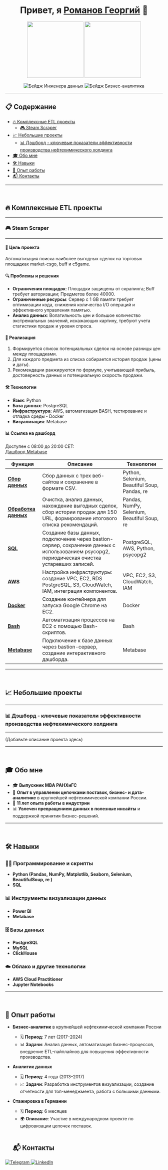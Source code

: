 <h1 align="center">Привет, я <a href="https://github.com/sazhiromru">Романов Георгий</a> 👋</h1>

<p align="center">
  <img src="https://media.giphy.com/media/v1.Y2lkPTc5MGI3NjExaGJuc2J1YjExMm9jdDF4bGhkaGF3ZGg0bXkyYzRvdDQ3c25qYXk3biZlcD12MV9pbnRlcm5hbF9naWZfYnlfaWQmY3Q9Zw/4k9BkIfSbgr2LTRB8P/giphy.gif" width="180"/>
  <img src="https://media.giphy.com/media/v1.Y2lkPTc5MGI3NjExdnFxY2hibGhhZHRoZGpoeTZocnhneWxjM2h0ZXFjNXVxYmQzd3k3OSZlcD12MV9pbnRlcm5hbF9naWZfYnlfaWQmY3Q9Zw/ySeD2PB1OfMSKFEheH/giphy.gif" width="180"/>
</p>

<p align="center">
  <img src="https://img.shields.io/badge/Инженер%20данных-FFD43B?style=for-the-badge&logo=python&logoColor=blue" alt="Бейдж Инженера данных">
  <img src="https://img.shields.io/badge/Бизнес%20аналитик-323330?style=for-the-badge&logo=soundcharts&logoColor=white" alt="Бейдж Бизнес-аналитика">
</p>

---

## 📋 Содержание

- [🔥 Комплексные ETL проекты](#комплексные-etl-проекты)
  - [🎮 Steam Scraper](#steam-scraper)
- [📈 Небольшие проекты](#небольшие-проекты)
  - [📊 Дэшборд - ключевые показатели эффективности производства нефтехимического холдинга](#дэшборд---ключевые-показатели-эффективности-производства-нефтехимического-холдинга)
- [🎓 Обо мне](#обо-мне)
- [🛠️ Навыки](#навыки)
- [💼 Опыт работы](#опыт-работы)
- [📬 Контакты](#контакты)

---
<br>

## 🔥 Комплексные ETL проекты
---
### 🎮 Steam Scraper

---

#### 🎯 Цель проекта
Автоматизация поиска наиболее выгодных сделок на торговых площадках market-csgo, buff и c5game.  



#### 🔍 Проблемы и решения
- **Ограничения площадок**: Площадки защищены от скрапинга; Buff требует авторизации; Предметов более 40000.
- **Ограниченные ресурсы**: Сервер с 1 GB памяти требует оптимизации кода, снижения количества I/O операций и эффективного управления памятью.
- **Анализ данных**: Волатильность цен и большое количество экстремальных значений, искажающих картину, требуют учета статистики продаж и уровня спроса.


#### 🔧 Реализация
1. Формируется список потенциальных сделок на основе разницы цен между площадками.
2. Для каждого предмета из списка собирается история продаж (цены и даты).
3. Рекомендации ранжируются по формуле, учитывающей прибыль, достоверность данных и потенциальную скорость продажи.


#### 🛠️ Технологии
- **Язык**: Python  
- **База данных**: PostgreSQL  
- **Инфраструктура**: AWS, автоматизация BASH, тестирование и отладка среды - Docker  
- **Визуализация**: Metabase  


#### 📊 Ссылка на дашборд
Доступен с 08:00 до 20:00 CET:  
[Дашборд Metabase](http://47.129.223.184:3000/public/dashboard/1a51169a-8c3c-4d9e-8ee7-a508fb3f7539?date=2024-12-10)  


| **Функция**         | **Описание**                                                                 | **Технологии**                             
|---------------------------|------------------------------------------------------------------------------|--------------------------------------|
| [**Сбор данных**](https://github.com/sazhiromru/scraper/blob/main/README.md#scraping-section)           | Сбор данных с трех веб-сайтов и сохранение в формате CSV.                   | Python, Selenium, Beautiful Soup, Pandas, re |
| [**Обработка данных**](https://github.com/sazhiromru/scraper/blob/main/README.md#wrangling-section)      | Очистка, анализ данных, нахождение выгодных сделок, сбор истории продаж для 150 URL, формирование итогового списка рекомендаций. | Pandas, NumPy, Selenium, Beautiful Soup, re |   
| [**SQL**](https://github.com/sazhiromru/scraper/blob/main/README.md#SQL-section)                   | Создание базы данных, подключение через bastion-сервер, сохранение данных с использованием psycopg2, периодическая очистка устаревших записей. | PostgreSQL, AWS, Python, psycopg2 |
| [**AWS**](https://github.com/sazhiromru/scraper/blob/main/README.md#AWS-section)                   | Настройка инфраструктуры: создание VPC, EC2, RDS PostgreSQL, S3, CloudWatch, IAM, интеграция компонентов. | VPC, EC2, S3, CloudWatch, IAM  |
| [**Docker**](https://github.com/sazhiromru/scraper/blob/main/README.md#Docker-section)                | Создание контейнера для запуска Google Chrome на EC2.                       | Docker                               |
| [**Bash**](https://github.com/sazhiromru/scraper/blob/main/README.md#bash-section)                  | Автоматизация процессов на EC2 с помощью Bash-скриптов.                     | Bash                                |
| [**Metabase**](https://github.com/sazhiromru/scraper/blob/main/README.md#Metabase-section)               | Подключение к базе данных через bastion-сервер, создание интерактивного дашборда. | Metabase                            |

---
<br>

## 📈 Небольшие проекты

---

### 📊 Дэшборд - ключевые показатели эффективности производства нефтехимического холдинга

---

(Добавьте описание проекта здесь)

---
<br>

## 🎓 Обо мне

- 🎓 **Выпускник MBA РАНХиГС**
- 💼 **Опыт в управлении цепочками поставок, бизнес- и дата-аналитике** в крупнейшей нефтехимической компании России.
- 🏢 **11 лет опыта работы в индустрии**
- 📊 **Увлечен превращением данных в полезные инсайты** и поддержкой принятия бизнес-решений.

---
<br>

## 🛠️ Навыки

### 👨‍💻 Программирование и скрипты
- **Python (Pandas, NumPy, Matplotlib, Seaborn, Selenium, BeautifulSoup, re )**
- **SQL**

### 📊 Инструменты визуализации данных
- **Power BI**
- **Metabase**

### 🗄️ Базы данных
- **PostgreSQL**
- **MySQL**
- **ClickHouse**

### ☁️ Облако и другие технологии
- **AWS Cloud Practitioner**
- **Jupyter Notebooks**

---
<br>

## 💼 Опыт работы

- **Бизнес-аналитик** в крупнейшей нефтехимической компании России  
  - 🗓️ **Период**: 7 лет (2017–2024)  
  - 📊 **Задачи**: Анализ данных, автоматизация бизнес-процессов, внедрение ETL-пайплайнов для повышения эффективности производства.  

- **Аналитик данных**  
  - 🗓️ **Период**: 4 года (2013–2017)  
  - 📈 **Задачи**: Разработка инструментов визуализации, создание отчетности для топ-менеджмента, работа с большими данными.  

- **Стажировка в Германии**  
  - 🗓️ **Период**: 6 месяцев  
  - 🌍 **Описание**: Участие в международном проекте по цифровизации цепочек поставок.
 
  <br>

  ## 📬 Контакты

<p align="left">
  <a href="https://t.me/ваш_телеграм" target="_blank">
    <img src="https://img.shields.io/badge/Telegram-2CA5E0?style=for-the-badge&logo=telegram&logoColor=white" alt="Telegram">
  </a>
  <a href="https://linkedin.com/in/ваш_профиль" target="_blank">
    <img src="https://img.shields.io/badge/LinkedIn-0077B5?style=for-the-badge&logo=linkedin&logoColor=white" alt="LinkedIn">
  </a>
</p>
